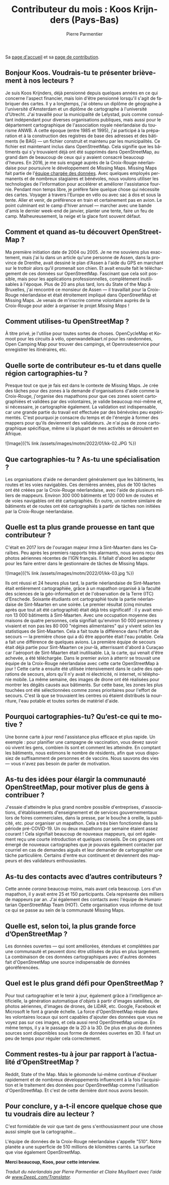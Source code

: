 ﻿---
title : "Contributeur du mois : Koos Krijnders (Pays-Bas)"
featured: kk-01.jpeg
layout: post
category: motm
author: Pierre Parmentier
lang: fr
---

Sa [page d'accueil](https://www.openstreetmap.org/user/koos%20krijnders) et sa [page de contribution](https://hdyc.neis-one.org/?koos%20krijnders).

## Bonjour Koos. Voudrais-tu te présenter brièvement à nos lecteurs ?

Je suis Koos Krijnders, déjà pensionné depuis quelques années en ce qui concerne l'aspect financier, mais loin d'être pensionné lorsqu'il s'agit de fabriquer des cartes. Il y a longtemps, j'ai obtenu un diplôme de géographe à l'université d'Amsterdam et un diplôme de cartographe à l'université d'Utrecht. J'ai travaillé pour la municipalité de Lelystad, puis comme consultant indépendant pour diverses organisations publiques, mais aussi pour le département cartographique de l'association royale néerlandaise du tourisme ANWB. À cette époque (entre 1985 et 1995), j'ai participé à la préparation et à la construction des registres de base des adresses et des bâtiments (le BAG) — un fichier construit et maintenu par les municipalités. Ce fichier est maintenant inclus dans OpenStreetMap. Cela signifie que les bâtiments qui s'y trouvaient déjà ont été supprimés dans OpenStreetMap, au grand dam de beaucoup de ceux qui y avaient consacré beaucoup d'heures.
En 2016, je me suis engagé auprès de la Croix-Rouge néerlandaise pour poursuivre le développement de Missing Maps. Missing Maps fait partie de l'[équipe chargée des données](https://www.510.global/). Avec quelques employés permanents et de nombreux stagiaires et bénévoles, nous voulons utiliser les technologies de l'information pour accélérer et améliorer l'assistance fournie. Pendant mon temps libre, je préfère faire quelque chose qui nécessite des cartes. Voyager à travers l'Europe en vélo ou avec sac à dos et sous la tente. Aller et venir, de préférence en train et certainement pas en avion. Le point culminant est le camp d'hiver annuel — marcher avec une bande d'amis le dernier week-end de janvier, planter une tente, faire un feu de camp. Malheureusement, la neige et la glace font souvent défaut.

## Comment et quand as-tu découvert OpenStreetMap ?

Ma première initiation date de 2004 ou 2005. Je ne me souviens plus exactement, mais j'ai lu dans un article qu'une personne de Assen, dans la province de Drenthe, avait dessiné le plan d'Assen à l'aide du GPS en marchant sur le trottoir alors qu'il promenait son chien. Et avait ensuite fait le téléchargement de ces données sur OpenStreetMap. Fascinant que cela soit possible, mais pour les applications professionnelles, complètement inutilisables à l'époque. Plus de 20 ans plus tard, lors du State of the Map à Bruxelles, j'ai rencontré ce monsieur de Assen — il travaillait pour la Croix-Rouge néerlandaise et était étroitement impliqué dans OpenStreetMap et Missing Maps. Je venais de m'inscrire comme volontaire auprès de la Croix-Rouge pour aider à organiser le projet *Missing Maps* !

## Comment utilises-tu OpenStreetMap ?

À titre privé, je l'utilise pour toutes sortes de choses. OpenCycleMap et Komoot pour les circuits à vélo, openwandelkaart.nl pour les randonnées, Open Camping Map pour trouver des campings, et Openrouteservice pour enregistrer les itinéraires, etc.

## Quelle sorte de contributeur es-tu et dans quelle région cartographies-tu ?

Presque tout ce que je fais est dans le contexte de Missing Maps. Je crée des tâches pour des zones à la demande d'organisations d'aide comme la Croix-Rouge, j'organise des mapathons pour que ces zones soient cartographiées et validées par des volontaires, je valide beaucoup moi-même et, si nécessaire, je cartographie également. La validation est indispensable, car une grande partie du travail est effectuée par des bénévoles peu expérimentés. C'est pourquoi je consacre du temps et de l'énergie à former des mappers pour qu'ils deviennent des validateurs.
Je n'ai pas de zone cartographique spécifique, même si la plupart de mes activités se déroulent en Afrique.

![Image]({% link /assets/images/motm/2022/01/kk-02.JPG %})

## Que cartographies-tu ? As-tu une spécialisation ?

Les organisations d'aide ne demandent généralement que les bâtiments, les routes et les voies navigables.
Ces dernières années, plus de 100 tâches ont été créées par la Croix-Rouge néerlandaise, avec l'aide de plusieurs milliers de mappeurs. Environ 300&nbsp;000 bâtiments et 120&nbsp;000 km de routes et de voies navigables ont été cartographiés. En outre, un nombre similaire de bâtiments et de routes ont été cartographiés à partir de tâches non initiées par la Croix-Rouge néerlandaise.

## Quelle est ta plus grande prouesse en tant que contributeur ?

C'était en 2017 lors de l'ouragan majeur *Irma* à Sint-Maarten dans les Caraïbes. Peu après les premiers rapports très alarmants, nous avons reçu des photos aériennes récentes de l'IGN français. Il fallait d'abord les adapter pour les faire entrer dans le gestionnaire de tâches de Missing Maps.

![Image]({% link /assets/images/motm/2022/01/kk-03.jpg %})

Ils ont réussi et 24 heures plus tard, la partie néerlandaise de Sint-Maarten était entièrement cartographiée, grâce à un mapathon organisé à la faculté des sciences de la géo-information et de l'observation de la Terre (ITC) d'Enschede. Soixante étudiants ont cartographié toute la partie néerlandaise de Sint-Maarten en une soirée. Le premier résultat (cinq minutes après que tout ait été cartographié) était déjà très significatif : il y avait environ 13&nbsp;000 bâtiments à Sint-Maarten. Avec une occupation moyenne des maisons de quatre personnes, cela signifiait qu'environ 50&nbsp;000 personnes y vivaient et non pas les 80&nbsp;000 "régimes alimentaires" qui y vivent selon les statistiques de Sint-Maarten. Cela a fait toute la différence dans l'effort de secours — la première chose qui a dû être apportée était l'eau potable. Cela a fait une différence de quelques avions.
La première équipe de secours était déjà partie pour Sint-Maarten ce jour-là, atterrissant d'abord à Curaçao car l'aéroport de Sint-Maarten était inutilisable. Là, la carte, qui venait d'être achevée, a été téléchargée. Dans le premier avion à atterrir se trouvait une équipe de la Croix-Rouge néerlandaise avec cette carte OpenStreetMap à jour ! Cette carte a ensuite été utilisée intensivement dans le cadre des opérations de secours, alors qu'il n'y avait ni électricité, ni internet, ni téléphonie mobile.
La même semaine, des images de drone ont été réalisées pour montrer les dégâts causés aux bâtiments. Sur cette base, les zones les plus touchées ont été sélectionnées comme zones prioritaires pour l'effort de secours. C'est là que se trouvaient les centres où étaient distribués la nourriture, l'eau potable et toutes sortes de matériel d'aide.

## Pourquoi cartographies-tu? Qu’est-ce qui te motive ?

Une bonne carte à jour rend l'assistance plus efficace et plus rapide. Un exemple : pour planifier une campagne de vaccination, vous devez savoir où vivent les gens, combien ils sont et comment les atteindre. En comptant les bâtiments, nous estimons le nombre de résidents, afin que vous disposiez de suffisamment de personnes et de vaccins. Nous sauvons des vies — vous n'avez pas besoin de parler de motivation.

## As-tu des idées pour élargir la communauté OpenStreetMap, pour motiver plus de gens à contribuer ?

J'essaie d'atteindre le plus grand nombre possible d'entreprises, d'associations, d'établissements d'enseignement et de services gouvernementaux lors de foires commerciales, dans la presse, par le bouche à oreille, la publicité, etc. pour organiser un mapathon. Cela a très bien fonctionné dans la période pré-COVID-19. Un ou deux mapathons par semaine étaient assez courant ! Cela signifiait beaucoup de nouveaux mappeurs, qui ont également reçu une courte introduction et quelques conseils. De ces groupes ont émergé de nouveaux cartographes que je pouvais également contacter par courriel en cas de demandes aiguës et leur demander de cartographier une tâche particulière. Certains d'entre eux continuent et deviennent des mappeurs et des validateurs enthousiastes.

## As-tu des contacts avec d’autres contributeurs ?

Cette année *corona* beaucoup moins, mais avant cela beaucoup. Lors d'un mapathon, il y avait entre 25 et 150 participants. Cela représente des milliers de mappeurs par an.
J'ai également des contacts avec l'équipe de Humanitarian OpenStreetMap Team (HOT). Cette organisation vous informe de tout ce qui se passe au sein de la communauté Missing Maps.

## Quelle est, selon toi, la plus grande force d’OpenStreetMap ?

Les données ouvertes — qui sont améliorées, étendues et complétées par une communauté et peuvent donc être utilisées de plus en plus largement. La combinaison de ces données cartographiques avec d'autres données fait d'OpenStreetMap une source indispensable de données géoréférencées.

## Quel est le plus grand défi pour OpenStreetMap ?

Pour tout cartographier et le tenir à jour, également grâce à l'intelligence artificielle, la génération automatique d'*objets* à partir d'images satellites, de photos aériennes, d'images de drones, de LiDAR, etc. Google, Facebook et Microsoft le font à grande échelle. La force d'OpenStreetMap réside dans les volontaires locaux qui sont capables d'ajouter des données que vous ne voyez pas sur ces images, et cela aussi rend OpenStreetMap unique. En même temps, il y a le passage de la 2D à la 3D. De plus en plus de données sources sont disponibles sous forme de données ouvertes en 3D. Il faut un peu de temps pour réguler cela correctement.

## Comment restes-tu à jour par rapport à l’actualité d’OpenStreetMap ?

Reddit, State of the Map. Mais le géomonde lui-même continue d'évoluer rapidement et de nombreux développements influencent à la fois l'acquisition et le traitement des données pour OpenStreetMap comme l'utilisation d'OpenStreetMap. Et c'est de cette dernière dont nous avons besoin.

## Pour conclure, y a-t-il encore quelque chose que tu voudrais dire au lecteur ?

C'est formidable de voir que tant de gens s'enthousiasment pour une chose aussi simple que la cartographie...

L'équipe de données de la Croix-Rouge néerlandaise s'appelle "510". Notre planète a une superficie de 510 millions de kilomètres carrés. La surface que vise également OpenStreetMap.

**Merci beaucoup, Koos, pour cette interview.**

*Traduit du néerlandais par Pierre Parmentier et Claire Muyllaert avec l’aide de www.DeepL.com/Translator.*
